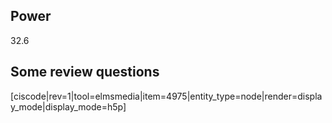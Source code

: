 ## Power

<stop-note title="Read Knight 4ed" icon="stopnoteicons:book-icon">
<span slot="message">32.6</span>
</stop-note>


## Some review questions

[ciscode|rev=1|tool=elmsmedia|item=4975|entity_type=node|render=display_mode|display_mode=h5p]